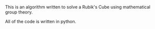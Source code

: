 This is an algorithm written to solve a Rubik's Cube using mathematical group theory. 

All of the code is written in python. 
